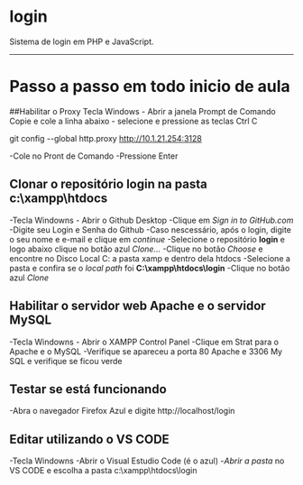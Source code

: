 # login
Sistema de login em PHP e JavaScript.

--- 

# Passo a passo em todo inicio de aula 

   ##Habilitar o Proxy
Tecla Windows - Abrir a janela Prompt de Comando
Copie e cole a linha abaixo - selecione e pressione as teclas Ctrl C

git config --global http.proxy http://10.1.21.254:3128

-Cole no Pront de Comando 
-Pressione Enter

## Clonar o repositório **login** na pasta **c:\xampp\htdocs**

-Tecla Windowns - Abrir o Github Desktop 
-Clique em *Sign in to GitHub.com*
-Digite seu Login e Senha do Github
-Caso nescessário, após o login, digite o seu nome e e-mail e clique em *continue*
-Selecione o repositório **login** e logo abaixo clique no botão azul *Clone...*
-Clique no botão *Choose* e encontre no Disco Local C: a pasta xamp e dentro dela htdocs
-Selecione a pasta e confira se o *local path* foi **C:\xampp\htdocs\login**
-Clique no botão azul *Clone*

## Habilitar o servidor web **Apache** e o servidor **MySQL**

-Tecla Windowns - Abrir o XAMPP Control Panel
-Clique em Strat para o Apache e o MySQL
-Verifique se apareceu a porta 80 Apache e 3306 My SQL e verifique se ficou verde

## Testar se está funcionando

-Abra o navegador Firefox Azul e digite http://localhost/login

## Editar utilizando o VS CODE

-Tecla Windowns 
-Abrir o Visual Estudio Code (é o azul)
-*Abrir a pasta* no VS CODE e escolha a pasta c:\xampp\htdocs\login
